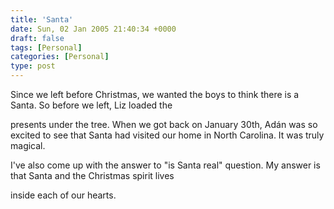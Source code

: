 ```yaml
---
title: 'Santa'
date: Sun, 02 Jan 2005 21:40:34 +0000
draft: false
tags: [Personal]
categories: [Personal]
type: post
---
```


Since we left before Christmas, we wanted the boys to think there is a Santa. So before we left, Liz loaded the

presents under the tree. When we got back on January 30th, Adán was so excited to see that Santa had visited our home in North Carolina. It was truly magical.

I've also come up with the answer to "is Santa real" question. My answer is that Santa and the Christmas spirit lives

inside each of our hearts.